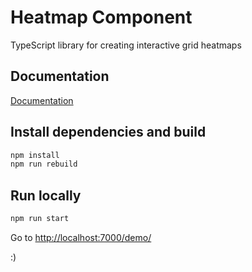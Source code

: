 # Heatmap Component

TypeScript library for creating interactive grid heatmaps

## Documentation

[Documentation](./docs/index)

## Install dependencies and build

```sh
npm install
npm run rebuild
```

## Run locally

```sh
npm run start
```

Go to <http://localhost:7000/demo/>

:)

